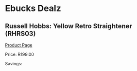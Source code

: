 
# Ebucks Dealz
## Russell Hobbs: Yellow Retro Straightener (RHRS03)
[Product Page](https://www.ebucks.com/web/shop/productSelected.do?prodId=801993978&catId=1186086453)

Price: R199.00

Savings: 


	